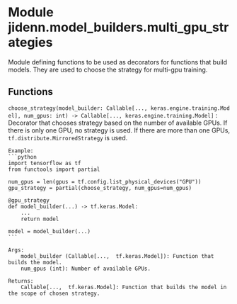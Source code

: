Module jidenn.model_builders.multi_gpu_strategies
=================================================
Module defining functions to be used as decorators for functions that build models.
They are used to choose the strategy for multi-gpu training.

Functions
---------

    
`choose_strategy(model_builder: Callable[..., keras.engine.training.Model], num_gpus: int) ‑> Callable[..., keras.engine.training.Model]`
:   Decorator that chooses strategy based on the number of available GPUs.
    If there is only one GPU, no strategy is used.
    If there are more than one GPUs, `tf.distribute.MirroredStrategy` is used.
    
    Example:
    ```python
    import tensorflow as tf
    from functools import partial
    
    num_gpus = len(gpus = tf.config.list_physical_devices("GPU"))
    gpu_strategy = partial(choose_strategy, num_gpus=num_gpus)
    
    @gpu_strategy
    def model_builder(...) -> tf.keras.Model:
        ...
        return model
    
    model = model_builder(...)
    ```
    
    Args:
        model_builder (Callable[...,  tf.keras.Model]): Function that builds the model.
        num_gpus (int): Number of available GPUs.
    
    Returns:
        Callable[...,  tf.keras.Model]: Function that builds the model in the scope of chosen strategy.